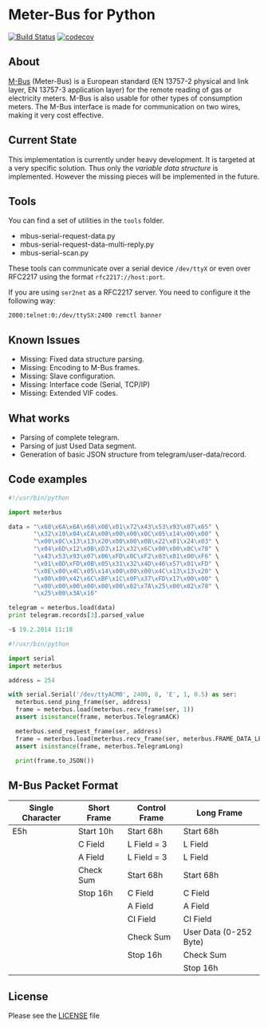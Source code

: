 Meter-Bus for Python
====================
[![Build Status](https://travis-ci.org/ganehag/pyMeterBus.svg?branch=master)](https://travis-ci.org/ganehag/pyMeterBus) [![codecov](https://codecov.io/gh/ganehag/pyMeterBus/branch/master/graph/badge.svg)](https://codecov.io/gh/ganehag/pyMeterBus)

About
-----

[M-Bus](http://www.m-bus.com/) (Meter-Bus) is a European standard (EN 13757-2 physical and link layer, EN 13757-3 application layer) for the remote reading of gas or electricity meters. M-Bus is also usable for other types of consumption meters. The M-Bus interface is made for communication on two wires, making it very cost effective.


Current State
-------------

This implementation is currently under heavy development. It is targeted at a very specific solution. Thus only the *variable data structure* is implemented. However the missing pieces will be implemented in the future.

Tools
-----

You can find a set of utilities in the `tools` folder.

* mbus-serial-request-data.py
* mbus-serial-request-data-multi-reply.py
* mbus-serial-scan.py

These tools can communicate over a serial device `/dev/ttyX` or even over RFC2217 using the format `rfc2217://host:port`.

If you are using `ser2net` as a RFC2217 server. You need to configure it the following way:

```
2000:telnet:0:/dev/ttySX:2400 remctl banner
```

Known Issues
------------
* Missing: Fixed data structure parsing.
* Missing: Encoding to M-Bus frames.
* Missing: Slave configuration.
* Missing: Interface code (Serial, TCP/IP)
* Missing: Extended VIF codes.


What works
----------

* Parsing of complete telegram.
* Parsing of just Used Data segment.
* Generation of basic JSON structure from telegram/user-data/record.


Code examples
-------
```python
#!/usr/bin/python

import meterbus

data = "\x68\x6A\x6A\x68\x08\x01\x72\x43\x53\x93\x07\x65" \
       "\x32\x10\x04\xCA\x00\x00\x00\x0C\x05\x14\x00\x00" \
       "\x00\x0C\x13\x13\x20\x00\x00\x0B\x22\x01\x24\x03" \
       "\x04\x6D\x12\x0B\xD3\x12\x32\x6C\x00\x00\x0C\x78" \
       "\x43\x53\x93\x07\x06\xFD\x0C\xF2\x03\x01\x00\xF6" \
       "\x01\x0D\xFD\x0B\x05\x31\x32\x4D\x46\x57\x01\xFD" \
       "\x0E\x00\x4C\x05\x14\x00\x00\x00\x4C\x13\x13\x20" \
       "\x00\x00\x42\x6C\xBF\x1C\x0F\x37\xFD\x17\x00\x00" \
       "\x00\x00\x00\x00\x00\x00\x02\x7A\x25\x00\x02\x78" \
       "\x25\x00\x3A\x16"

telegram = meterbus.load(data)
print telegram.records[3].parsed_value

~$ 19.2.2014 11:18
```

```python
#!/usr/bin/python

import serial
import meterbus

address = 254

with serial.Serial('/dev/ttyACM0', 2400, 8, 'E', 1, 0.5) as ser:
  meterbus.send_ping_frame(ser, address)
  frame = meterbus.load(meterbus.recv_frame(ser, 1))
  assert isinstance(frame, meterbus.TelegramACK)

  meterbus.send_request_frame(ser, address)
  frame = meterbus.load(meterbus.recv_frame(ser, meterbus.FRAME_DATA_LENGTH))
  assert isinstance(frame, meterbus.TelegramLong)

  print(frame.to_JSON())
```

M-Bus Packet Format
-------------------

| Single Character | Short Frame | Control Frame | Long Frame             |
|------------------|-------------|---------------|------------------------|
| E5h              | Start 10h   | Start 68h     | Start 68h              |
|                  | C Field     | L Field = 3   | L Field                |
|                  | A Field     | L Field = 3   | L Field                |
|                  | Check Sum   | Start 68h     | Start 68h              |
|                  | Stop 16h    | C Field       | C Field                |
|                  |             | A Field       | A Field                |
|                  |             | CI Field      | CI Field               |
|                  |             | Check Sum     | User Data (0-252 Byte) |
|                  |             | Stop 16h      | Check Sum              |
|                  |             |               | Stop 16h               |



License
-------
Please see the [LICENSE](LICENSE) file
